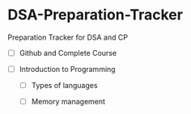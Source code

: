 # DSA-Preparation-Tracker
Preparation Tracker for DSA and CP

- [ ] Github and Complete Course 
- [ ] Introduction to Programming

    - [ ] Types of languages
    
    - [ ] Memory management
